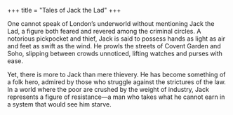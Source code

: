+++
title = "Tales of Jack the Lad"
+++

One cannot speak of London’s underworld without mentioning Jack the Lad, a figure both feared and revered among the criminal circles. A notorious pickpocket and thief, Jack is said to possess hands as light as air and feet as swift as the wind. He prowls the streets of Covent Garden and Soho, slipping between crowds unnoticed, lifting watches and purses with ease.

Yet, there is more to Jack than mere thievery. He has become something of a folk hero, admired by those who struggle against the strictures of the law. In a world where the poor are crushed by the weight of industry, Jack represents a figure of resistance—a man who takes what he cannot earn in a system that would see him starve.